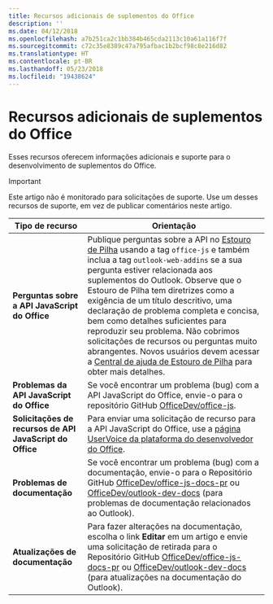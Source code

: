 ```yaml
---
title: Recursos adicionais de suplementos do Office
description: ''
ms.date: 04/12/2018
ms.openlocfilehash: a7b251ca2c1bb384b465cda2113c10a61a116f7f
ms.sourcegitcommit: c72c35e8389c47a795afbac1b2bcf98c8e216d82
ms.translationtype: HT
ms.contentlocale: pt-BR
ms.lasthandoff: 05/23/2018
ms.locfileid: "19438624"
---
```

# <a name="office-add-ins-additional-resources"></a>Recursos adicionais de suplementos do Office

Esses recursos oferecem informações adicionais e suporte para o desenvolvimento de suplementos do Office.

> [!IMPORTANT]
> Este artigo não é monitorado para solicitações de suporte. Use um desses recursos de suporte, em vez de publicar comentários neste artigo. 

|**Tipo de recurso**                    | **Orientação**                                                
|----------------------------|---------------------------------
|**Perguntas sobre a API JavaScript do Office** | Publique perguntas sobre a API no [Estouro de Pilha](https://stackoverflow.com/questions/tagged/office-js) usando a tag `office-js` e também inclua a tag `outlook-web-addins` se a sua pergunta estiver relacionada aos suplementos do Outlook. Observe que o Estouro de Pilha tem diretrizes como a exigência de um título descritivo, uma declaração de problema completa e concisa, bem como detalhes suficientes para reproduzir seu problema. Não cobrimos solicitações de recursos ou perguntas muito abrangentes. Novos usuários devem acessar a [Central de ajuda de Estouro de Pilha](https://stackoverflow.com/help/how-to-ask) para obter mais detalhes.
|**Problemas da API JavaScript do Office**| Se você encontrar um problema (bug) com a API JavaScript do Office, envie-o para o repositório GitHub <a href="https://github.com/officedev/office-js/issues" target="_blank">OfficeDev/office-js</a>.
|**Solicitações de recursos de API JavaScript do Office**| Para enviar uma solicitação de recurso para a API JavaScript do Office, use a <a href="https://officespdev.uservoice.com/" target="_blank">página UserVoice da plataforma do desenvolvedor do Office</a>.
|**Problemas de documentação**| Se você encontrar um problema (bug) com a documentação, envie-o para o Repositório GitHub <a href="https://github.com/officedev/office-js-docs-pr/issues" target="_blank">OfficeDev/office-js-docs-pr</a> ou <a href="https://github.com/officedev/outlook-dev-docs/issues" target="_blank">OfficeDev/outlook-dev-docs</a> (para problemas de documentação relacionados ao Outlook).
|**Atualizações de documentação**| Para fazer alterações na documentação, escolha o link **Editar** em um artigo e envie uma solicitação de retirada para o Repositório GitHub <a href="https://github.com/officedev/office-js-docs-pr" target="_blank">OfficeDev/office-js-docs-pr</a> ou <a href="https://github.com/officedev/outlook-dev-docs" target="_blank">OfficeDev/outlook-dev-docs</a> (para atualizações na documentação do Outlook).
